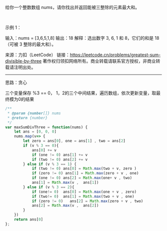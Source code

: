 给你一个整数数组 nums，请你找出并返回能被三整除的元素最大和。

 

示例 1：

输入：nums = [3,6,5,1,8]
输出：18
解释：选出数字 3, 6, 1 和 8，它们的和是 18（可被 3 整除的最大和）。

来源：力扣（LeetCode）
链接：https://leetcode.cn/problems/greatest-sum-divisible-by-three
著作权归领扣网络所有。商业转载请联系官方授权，非商业转载请注明出处。

---

思路：贪心

三个变量保存 %3 == 0， 1，2的三个中间结果，遍历数组，依次更新变量，取最终模为0的结果

```javascript
/**
 * @param {number[]} nums
 * @return {number}
 */
var maxSumDivThree = function(nums) {
    let ans = [0, 0, 0]
    nums.map(v=> {
        let zero = ans[0], one = ans[1] , two = ans[2]
        if (v % 3 == 0){
            ans[0] += v 
            if (one != 0) ans[1] += v 
            if (two != 0) ans[2] += v 
        } else if (v % 3 == 1) {
            if (two != 0) ans[0] = Math.max(two + v, zero )
            if (zero != 0) ans[1] = Math.max(zero + v , one)
            if (one != 0) ans[2] = Math.max(one+ v , two)
            ans[1] = Math.max(v ,  ans[1])
        } else if (v % 3 == 2){
            if (one!= 0)  ans[0] = Math.max(one + v , zero)
            if (two!= 0)  ans[1] = Math.max(two + v , one)
            if (zero != 0)   ans[2] = Math.max(zero + v , two)
            ans[2] = Math.max(v ,  ans[2])
        }
    })
    return ans[0]
};
```
